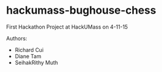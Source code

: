 # hackumass-bughouse-chess
First Hackathon Project at HackUMass on 4-11-15

Authors:
* Richard Cui
* Diane Tam
* SeihakRithy Muth
